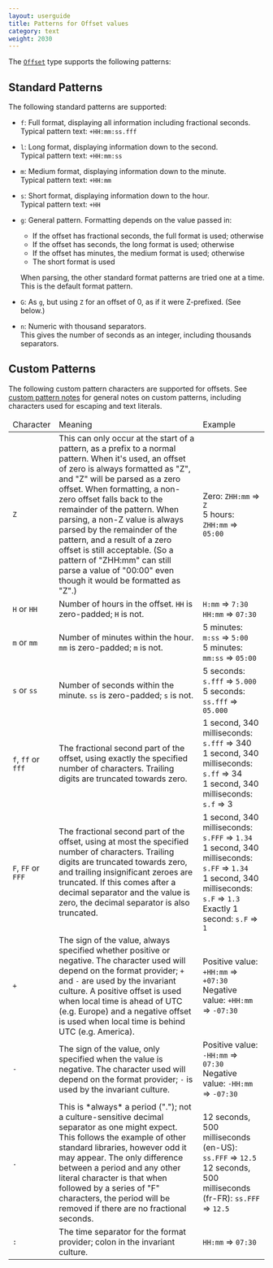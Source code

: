 ```yaml
---
layout: userguide
title: Patterns for Offset values
category: text
weight: 2030
---
```


The [`Offset`](noda-type://NodaTime.Offset) type supports the following patterns:

Standard Patterns
-----------------

The following standard patterns are supported:

- `f`: Full format, displaying all information including fractional seconds.  
  Typical pattern text: `+HH:mm:ss.fff`
- `l`: Long format, displaying information down to the second.  
  Typical pattern text: `+HH:mm:ss`
- `m`: Medium format, displaying information down to the minute.  
  Typical pattern text: `+HH:mm`
- `s`: Short format, displaying information down to the hour.  
  Typical pattern text: `+HH`
- `g`: General pattern. Formatting depends on the value passed in:
  - If the offset has fractional seconds, the full format is used; otherwise
  - If the offset has seconds, the long format is used; otherwise
  - If the offset has minutes, the medium format is used; otherwise
  - The short format is used
  
  When parsing, the other standard format patterns are tried one at a time. This is the default format pattern.
- `G`: As `g`, but using `Z` for an offset of 0, as if it were Z-prefixed. (See below.)
- `n`: Numeric with thousand separators.  
  This gives the number of seconds as an integer, including thousands
  separators.
  

Custom Patterns
---------------

The following custom pattern characters are supported for offsets. See [custom pattern notes](text.html#custom-patterns)
for general notes on custom patterns, including characters used for escaping and text literals.

<table>
  <thead>
    <tr>
      <td>Character</td>
      <td>Meaning</td>
      <td>Example</td>
    </tr>
  </thead>
  <tbody>
    <tr>
      <td><code>Z</code></td>
      <td>
        This can only occur at the start of a pattern, as a prefix to a normal pattern. When it's
		used, an offset of zero is always formatted as "Z", and "Z" will be parsed as a zero offset.
		When formatting, a non-zero offset falls back to the remainder of the pattern. When parsing,
		a non-Z value is always parsed by the remainder of the pattern, and a result of a zero offset
		is still acceptable. (So a pattern of "ZHH:mm" can still parse a value of "00:00" even though
		it would be formatted as "Z".)
      </td>
      <td>
        Zero: <code>ZHH:mm</code> => <code>Z</code> <br />
        5 hours: <code>ZHH:mm</code> => <code>05:00</code>
      </td>
    </tr>
    <tr>
      <td><code>H</code> or <code>HH</code></td>
      <td>
        Number of hours in the offset. <code>HH</code> is zero-padded; <code>H</code> is not.
      </td>
      <td>
        <code>H:mm</code> => <code>7:30</code> <br />
        <code>HH:mm</code> => <code>07:30</code>
      </td>
    </tr>
    <tr>
      <td><code>m</code> or <code>mm</code></td>
      <td>
        Number of minutes within the hour. <code>mm</code> is zero-padded; <code>m</code> is not.
      </td>
      <td>
        5 minutes: <code>m:ss</code> => <code>5:00</code> <br />
        5 minutes: <code>mm:ss</code> => <code>05:00</code>
      </td>
    </tr>
    <tr>
      <td><code>s</code> or <code>ss</code></td>
      <td>
        Number of seconds within the minute. <code>ss</code> is zero-padded; <code>s</code> is not.
      </td>
      <td>
        5 seconds: <code>s.fff</code> => <code>5.000</code> <br />
        5 seconds: <code>ss.fff</code> => <code>05.000</code>
      </td>
    </tr>
    <tr>
      <td><code>f</code>, <code>ff</code> or <code>fff</code></td>
      <td>
        The fractional second part of the offset, using exactly the specified number of characters.
		Trailing digits are truncated towards zero.
      </td>
      <td>
        1 second, 340 milliseconds: <code>s.fff</code> => 340 <br />
        1 second, 340 milliseconds: <code>s.ff</code> => 34 <br />
        1 second, 340 milliseconds: <code>s.f</code> => 3 <br />
      </td>
    </tr>
    <tr>
      <td><code>F</code>, <code>FF</code> or <code>FFF</code></td>
      <td>
        The fractional second part of the offset, using at most the specified number of characters.
		Trailing digits are truncated towards zero, and trailing insignificant zeroes are truncated.
		If this comes after a decimal separator and the value is zero, the decimal separator is
		also truncated.
      </td>
      <td>
        1 second, 340 milliseconds: <code>s.FFF</code> => <code>1.34</code> <br />
        1 second, 340 milliseconds: <code>s.FF</code> => <code>1.34</code> <br />
        1 second, 340 milliseconds: <code>s.F</code> => <code>1.3</code> <br />
        Exactly 1 second: <code>s.F</code> => <code>1</code> <br />
      </td>
    </tr>
    <tr>
      <td><code>+</code></td>
      <td>
        The sign of the value, always specified whether positive or negative.
        The character used will depend on the format provider; <code>+</code> and <code>-</code> are
        used by the invariant culture. A positive offset is used when local time is ahead of
		UTC (e.g. Europe) and a negative offset is used when local time is behind UTC (e.g. America).
      </td>
      <td>
        Positive value: <code>+HH:mm</code> => <code>+07:30</code> <br />
        Negative value: <code>+HH:mm</code> => <code>-07:30</code>
      </td>
    </tr>
    <tr>
      <td><code>-</code></td>
      <td>
        The sign of the value, only specified when the value is negative.
        The character used will depend on the format provider; <code>-</code> is
        used by the invariant culture.
      </td>
      <td>
        Positive value: <code>-HH:mm</code> => <code>07:30</code> <br />
        Negative value: <code>-HH:mm</code> => <code>-07:30</code>
      </td>
    </tr>
	<tr>
	  <td><code>.</code></td>
	  <td>
	    This is *always* a period ("."); not a culture-sensitive decimal separator as one might expect. This
		follows the example of other standard libraries, however odd it may appear. The only difference
		between a period and any other literal character is that when followed by a series of "F" characters,
		the period will be removed if there are no fractional seconds.
      </td>
	  <td>
	    12 seconds, 500 milliseconds (en-US): <code>ss.FFF</code> => <code>12.5</code> <br />
	    12 seconds, 500 milliseconds (fr-FR): <code>ss.FFF</code> => <code>12.5</code>
      </td>
    </tr>
    <tr>
      <td><code>:</code></td>
      <td>
        The time separator for the format provider; colon in the invariant culture.
      </td>
      <td><code>HH:mm</code> => <code>07:30</code></td>
    </tr>
  </tbody>    
</table>
